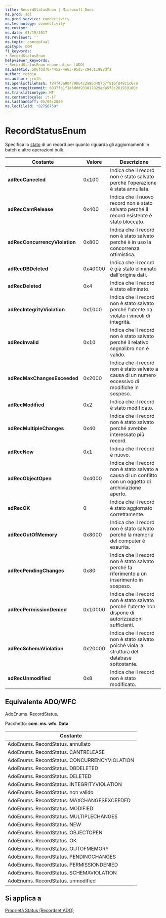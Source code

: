 ```yaml
---
title: RecordStatusEnum | Microsoft Docs
ms.prod: sql
ms.prod_service: connectivity
ms.technology: connectivity
ms.custom: ''
ms.date: 01/19/2017
ms.reviewer: ''
ms.topic: conceptual
apitype: COM
f1_keywords:
- RecordStatusEnum
helpviewer_keywords:
- RecordStatusEnum enumeration [ADO]
ms.assetid: 506fdd70-4452-4e83-95d5-c94311988dfa
author: rothja
ms.author: jroth
ms.openlocfilehash: f84f43a90479064c2a95d407b7f816fd48c1c679
ms.sourcegitcommit: 6037fb1f1a5ddd933017029eda5f5c281939100c
ms.translationtype: MT
ms.contentlocale: it-IT
ms.lasthandoff: 05/04/2020
ms.locfileid: "82756759"
---
```

# <a name="recordstatusenum"></a>RecordStatusEnum
Specifica lo [stato](../../../ado/reference/ado-api/status-property-ado-recordset.md) di un record per quanto riguarda gli aggiornamenti in batch e altre operazioni bulk.  
  
|Costante|Valore|Descrizione|  
|--------------|-----------|-----------------|  
|**adRecCanceled**|0x100|Indica che il record non è stato salvato perché l'operazione è stata annullata.|  
|**adRecCantRelease**|0x400|Indica che il nuovo record non è stato salvato perché il record esistente è stato bloccato.|  
|**adRecConcurrencyViolation**|0x800|Indica che il record non è stato salvato perché è in uso la concorrenza ottimistica.|  
|**adRecDBDeleted**|0x40000|Indica che il record è già stato eliminato dall'origine dati.|  
|**adRecDeleted**|0x4|Indica che il record è stato eliminato.|  
|**adRecIntegrityViolation**|0x1000|Indica che il record non è stato salvato perché l'utente ha violato i vincoli di integrità.|  
|**adRecInvalid**|0x10|Indica che il record non è stato salvato perché il relativo segnalibro non è valido.|  
|**adRecMaxChangesExceeded**|0x2000|Indica che il record non è stato salvato a causa di un numero eccessivo di modifiche in sospeso.|  
|**adRecModified**|0x2|Indica che il record è stato modificato.|  
|**adRecMultipleChanges**|0x40|Indica che il record non è stato salvato perché avrebbe interessato più record.|  
|**adRecNew**|0x1|Indica che il record è nuovo.|  
|**adRecObjectOpen**|0x4000|Indica che il record non è stato salvato a causa di un conflitto con un oggetto di archiviazione aperto.|  
|**adRecOK**|0|Indica che il record è stato aggiornato correttamente.|  
|**adRecOutOfMemory**|0x8000|Indica che il record non è stato salvato perché la memoria del computer è esaurita.|  
|**adRecPendingChanges**|0x80|Indica che il record non è stato salvato perché fa riferimento a un inserimento in sospeso.|  
|**adRecPermissionDenied**|0x10000|Indica che il record non è stato salvato perché l'utente non dispone di autorizzazioni sufficienti.|  
|**adRecSchemaViolation**|0x20000|Indica che il record non è stato salvato poiché viola la struttura del database sottostante.|  
|**adRecUnmodified**|0x8|Indica che il record non è stato modificato.|  
  
## <a name="adowfc-equivalent"></a>Equivalente ADO/WFC  
 AdoEnums. RecordStatus.  
  
 Pacchetto: **com. ms. wfc. Data**  
  
|Costante|  
|--------------|  
|AdoEnums. RecordStatus. annullato|  
|AdoEnums. RecordStatus. CANTRELEASE|  
|AdoEnums. RecordStatus. CONCURRENCYVIOLATION|  
|AdoEnums. RecordStatus. DBDELETED|  
|AdoEnums. RecordStatus. DELETED|  
|AdoEnums. RecordStatus. INTEGRITYVIOLATION|  
|AdoEnums. RecordStatus. non valido|  
|AdoEnums. RecordStatus. MAXCHANGESEXCEEDED|  
|AdoEnums. RecordStatus. MODIFIED|  
|AdoEnums. RecordStatus. MULTIPLECHANGES|  
|AdoEnums. RecordStatus. NEW|  
|AdoEnums. RecordStatus. OBJECTOPEN|  
|AdoEnums. RecordStatus. OK|  
|AdoEnums. RecordStatus. OUTOFMEMORY|  
|AdoEnums. RecordStatus. PENDINGCHANGES|  
|AdoEnums. RecordStatus. PERMISSIONDENIED|  
|AdoEnums. RecordStatus. SCHEMAVIOLATION|  
|AdoEnums. RecordStatus. unmodified|  
  
## <a name="applies-to"></a>Si applica a  
 [Proprietà Status (Recordset ADO)](../../../ado/reference/ado-api/status-property-ado-recordset.md)
